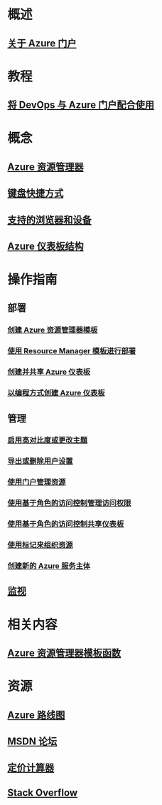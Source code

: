 # 概述
## [关于 Azure 门户](../azure-portal-overview.md)
# 教程
## [将 DevOps 与 Azure 门户配合使用](tutorial-azureportal-devops.md)
# 概念
## [Azure 资源管理器](../azure-resource-manager/resource-group-overview.md)
## [键盘快捷方式](azure-portal-keyboard-shortcuts.md)
## [支持的浏览器和设备](azure-portal-supported-browsers-devices.md)
## [Azure 仪表板结构](azure-portal-dashboards-structure.md)
# 操作指南
## 部署
### [创建 Azure 资源管理器模板](../azure-resource-manager/resource-group-authoring-templates.md)
### [使用 Resource Manager 模板进行部署](../azure-resource-manager/resource-group-template-deploy.md)
### [创建并共享 Azure 仪表板](azure-portal-dashboards.md)
### [以编程方式创建 Azure 仪表板](azure-portal-dashboards-create-programmatically.md)
## 管理
### [启用高对比度或更改主题](azure-portal-change-theme-high-contrast.md)
### [导出或删除用户设置](azure-portal-export-delete-settings.md)
### [使用门户管理资源](../azure-resource-manager/resource-group-portal.md)
### [使用基于角色的访问控制管理访问权限](../role-based-access-control/role-assignments-portal.md)
### [使用基于角色的访问控制共享仪表板](azure-portal-dashboard-share-access.md)
### [使用标记来组织资源](../azure-resource-manager/resource-group-using-tags.md)
### [创建新的 Azure 服务主体](../azure-resource-manager/resource-group-create-service-principal-portal.md)
## [监视](../monitoring-and-diagnostics/monitoring-overview.md)

# 相关内容
## [Azure 资源管理器模板函数](../azure-resource-manager/resource-group-template-functions.md)

# 资源
## [Azure 路线图](https://azure.microsoft.com/roadmap/?category=monitoring-management)
## [MSDN 论坛](https://social.msdn.microsoft.com/Forums/en-US/home?forum=windowsazuremanagement) 
## [定价计算器](https://azure.microsoft.com/pricing/calculator/)
## [Stack Overflow](http://stackoverflow.com/questions/tagged/azure-management-portal)






